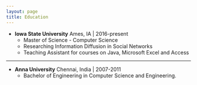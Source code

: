 ```yaml
---
layout: page
title: Education
---
```


* __Iowa State University__ Ames, IA \| 2016-present
    * Master of Science - Computer Science
    * Researching Information Diffusion in Social Networks
    * Teaching Assistant for courses on Java, Microsoft Excel and Access

---

* __Anna University__ Chennai, India \| 2007-2011
    * Bachelor of Engineering in Computer Science and Engineering.
